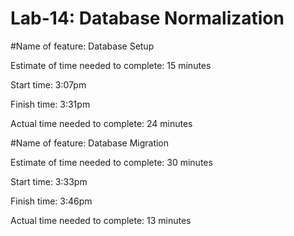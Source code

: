# Lab-14: Database Normalization

#Name of feature: Database Setup

Estimate of time needed to complete: 15 minutes

Start time: 3:07pm

Finish time: 3:31pm

Actual time needed to complete: 24 minutes

#Name of feature: Database Migration

Estimate of time needed to complete:  30 minutes

Start time: 3:33pm

Finish time: 3:46pm

Actual time needed to complete: 13 minutes